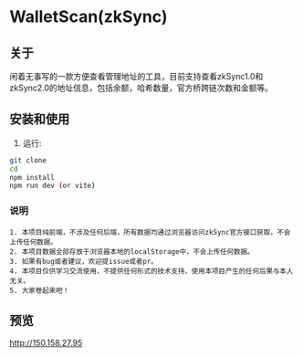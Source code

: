 # WalletScan(zkSync)

## 关于

闲着无事写的一款方便查看管理地址的工具，目前支持查看zkSync1.0和zkSync2.0的地址信息，包括余额，哈希数量，官方桥跨链次数和金额等。

## 安装和使用

1. 运行:
```bash
git clone 
cd 
npm install
npm run dev (or vite)
```

### 说明

```
1. 本项目纯前端，不涉及任何后端，所有数据均通过浏览器访问zkSync官方接口获取，不会上传任何数据。
2. 本项目数据全部存放于浏览器本地的localStorage中，不会上传任何数据。
3. 如果有bug或者建议，欢迎提issue或者pr。
4. 本项目仅供学习交流使用，不提供任何形式的技术支持，使用本项目产生的任何后果与本人无关。
5. 大家卷起来吧！
```

## 预览
http://150.158.27.95



